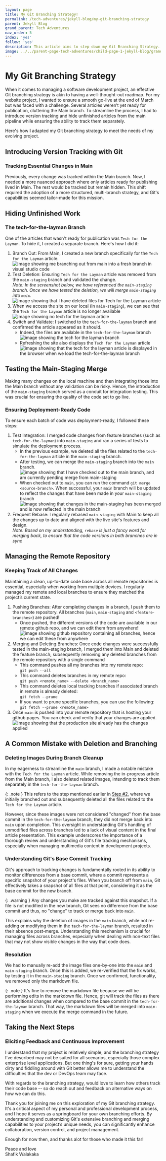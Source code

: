 ```yaml
---
layout: page
title: My Git Branching Strategy!
permalink: /tech-adventures/jekyll-blog/my-git-branching-strategy
parent: Jekyll Blog
grand_parent: Tech Adventures
nav_order: 5
index: 'yes'
follow: 'yes'
description: This article aims to step down my Git Branching Strategy. For your comments and feedback to see if this is applicable or if it can be improved!
image: ../../parent-page-tech-adventures/child-page-1-jekyll-blog/grandchild-page-4-feeling-responsive-template/image-jekyll-blog-feeling-responsive-template.png
---
```


<!-----



Conversion time: 0.313 seconds.


Using this Markdown file:

1. Paste this output into your source file.
2. See the notes and action items below regarding this conversion run.
3. Check the rendered output (headings, lists, code blocks, tables) for proper
   formatting and use a linkchecker before you publish this page.

Conversion notes:

* Docs to Markdown version 1.0β35
* Wed Apr 17 2024 09:01:55 GMT-0700 (PDT)
* Source doc: Untitled document
----->



# **My Git Branching Strategy**

When it comes to managing a software development project, an effective Git branching strategy is akin to having a well-thought-out roadmap. For my website project, I wanted to ensure a smooth go-live at the end of March but was faced with a challenge. Several articles weren’t yet ready for publication, cluttering the Main branch. To streamline the process, I had to introduce version tracking and hide unfinished articles from the main pipeline while ensuring the ability to track them separately.

Here's how I adapted my Git branching strategy to meet the needs of my evolving project.


## **Introducing Version Tracking with Git**


### **Tracking Essential Changes in Main**

Previously, every change was tracked within the Main branch. Now, I needed a more nuanced approach where only articles ready for publishing lived in Main. The rest would be tracked but remain hidden. This shift required the adoption of a more structured, multi-branch strategy, and Git's capabilities seemed tailor-made for this mission.


## **Hiding Unfinished Work**


### **The tech-for-the-layman Branch**

One of the articles that wasn't ready for publication was `Tech for the Layman`. To hide it, I created a separate branch. Here's how I did it:



1. Branch Out: From Main, I created a new branch specifically for the `Tech for the Layman` article.
![image showing me branching out from main into a fresh branch in visual studio code](../../parent-page-tech-adventures/child-page-1-jekyll-blog/grandchild-page-5-my-git-branching-strategy/image-showing-create-new-branch-from-main.png)
2. Test Deletion: Ensuring `Tech for the Layman` article was removed from the `main-staging` branch and validated the change.<br>
_Note: In the screenshot below, we have referenced the `main-staging` branch. Once we have tested the deletion, we will merge `main-staging` into `main`._
![image showing that I have deleted files for Tech for the Layman article](../../parent-page-tech-adventures/child-page-1-jekyll-blog/grandchild-page-5-my-git-branching-strategy/image-deleted-file-for-tech-for-the-layman.png)
3. When we access the site on our local (in `main-staging`), we can see that the `Tech for the Layman` article is no longer available
![image showing no tech for the layman article](../../parent-page-tech-adventures/child-page-1-jekyll-blog/grandchild-page-5-my-git-branching-strategy/image-showing-no-tech-for-the-layman-article.png)
4. Switch and Validate: I switched to the `tech-for-the-layman` branch and confirmed the article appeared as it should.
   - Indeed, the files are available in the `tech-for-the-layman` branch
   ![image showing the tech for the layman branch](../../parent-page-tech-adventures/child-page-1-jekyll-blog/grandchild-page-5-my-git-branching-strategy/image-showing-the-tech-for-the-layman-branch.png)
   - Refreshing the site also displays the `Tech for the Layman` article
   ![image showing that the tech for the layman article is displayed in the browser when we load the tech-for-the-layman branch](../../parent-page-tech-adventures/child-page-1-jekyll-blog/grandchild-page-5-my-git-branching-strategy/image-reloading-tech-for-the-layman-branch-in-browser.png)

## **Testing the Main-Staging Merge**

Making many changes on the local machine and then integrating those into the Main branch without any validation can be risky. Hence, the introduction of the `main-staging` branch served as a conduit for integration testing. This was crucial for ensuring the quality of the code set to go live.


### **Ensuring Deployment-Ready Code**

To ensure each batch of code was deployment-ready, I followed these steps:



1. Test Integration: I merged code changes from feature branches (such as `tech-for-the-layman`) into `main-staging` and ran a series of tests to simulate the deployment process.
   - In the previous example, we deleted all the files related to the `tech-for-the-layman` article in the `main-staging` branch.
   - After testing, we can merge the `main-staging` branch into the `main` branch. 
   ![image showing that I have checked out to the main branch, and am currently pending merge from main-staging](../../parent-page-tech-adventures/child-page-1-jekyll-blog/grandchild-page-5-my-git-branching-strategy/image-showing-checked-out-to-main-pending-merge-main-staging.png)
   - When checked out to `main`, you can run the command `git merge <source-branch>`. When successful, your `main` branch will be updated to reflect the changes that have been made in your `main-staging` branch
   ![image showing that changes in the main-staging has been merged and is now reflected in the main branch](../../parent-page-tech-adventures/child-page-1-jekyll-blog/grandchild-page-5-my-git-branching-strategy/image-showing-main-branch-updated-w-changes-in-main-staging.png)
2. Frequent Rebase: I regularly rebased `main-staging` with Main to keep all the changes up to date and aligned with the live site's features and design. <br>
_Note: Based on my understanding, `rebase` is just a fancy word for merging back, to ensure that the code versions in both branches are in sync_


## **Managing the Remote Repository**

### **Keeping Track of All Changes**

Maintaining a clean, up-to-date code base across all remote repositories is essential, especially when working from multiple devices. I regularly managed my remote and local branches to ensure they matched the project’s current state.



1. Pushing Branches: After completing changes in a branch, I push them to the remote repository. All branches (`main`, `main-staging` and `<feature-branches>`) are pushed!
   - Once pushed, the different versions of the code are available in our remote github repo, and we can edit them from anywhere!
   ![image showing github repository containing all branches, hence we can edit these from anywhere](../../parent-page-tech-adventures/child-page-1-jekyll-blog/grandchild-page-5-my-git-branching-strategy/image-showing-github-repo-containing-all-branches.png)
2. Merging and Deleting Branches: Once code changes were successfully tested in the main-staging branch, I merged them into Main and deleted the feature branch, subsequently removing any deleted branches from the remote repository with a single command
   - This command pushes all my branches into my remote repo:<br> `git push --all`
   - This command deletes branches in my remote repo:<br> `git push <remote_name> --delete <branch_name>`
   - This command deletes local tracking branches if associated branch in remote is already deleted:<br> `git fetch --prune`
   - If you want to prune specific branches, you can use the following:<br> `git fetch --prune <remote_name>`
3. Once `main` is pushed into your remote repository that is hosting your github pages. You can check and verify that your changes are applied.
![image showing that the production site already has the changes applied](../../parent-page-tech-adventures/child-page-1-jekyll-blog/grandchild-page-5-my-git-branching-strategy/image-showing-production-site-having-changes-applied.png)


## **A Common Mistake with Deletion and Branching**


### **Deleting Images During Branch Cleanup**


In my eagerness to streamline the `main` branch, I made a notable mistake with the `Tech for the Layman` article. While removing the in-progress article from the Main branch, I also deleted related images, intending to track them separately in the `tech-for-the-layman` branch. 

{: .note }
This refers to the step mentioned earlier in [Step #2](#the-tech-for-the-layman-branch), where we initially branched out and subsequently deleted all the files related to the `Tech for the Layman` article.

However, since these images were not considered "changed" from the base commit in the `tech-for-the-layman` branch, they did not merge back into `main` upon completion. This oversight in understanding Git's handling of unmodified files across branches led to a lack of visual content in the final article presentation. This example underscores the importance of a thorough review and understanding of Git's file tracking mechanisms, especially when managing multimedia content in development projects.


### **Understanding Git's Base Commit Tracking**

Git's approach to tracking changes is fundamentally rooted in its ability to monitor differences from a base commit, where a commit represents a specific snapshot of your project's files. When you branch off from `main`, Git effectively takes a snapshot of all files at that point, considering it as the base commit for the new branch. 

{: .warning }
Any changes you make are tracked against this snapshot. If a file is not modified in the new branch, Git sees no difference from the base commit and thus, no "change" to track or merge back into `main`. 

This explains why the deletion of images in the `main` branch, while not re-adding or modifying them in the `tech-for-the-layman` branch, resulted in their absence post-merge. Understanding this mechanism is crucial for managing files across branches, especially when dealing with non-text files that may not show visible changes in the way that code does.

### **Resolution**

We had to manually re-add the image files one-by-one into the `main` and `main-staging` branch. Once this is added, we re-verified that the fix works, by testing it in the `main-staging` branch. Once we confirmed, functionality, we removed only the markdown file.

{: .note }
It's fine to remove the markdown file because we will be performing edits in the markdown file. Hence, git will track the files as there are additional changes when compared to the base commit in the `tech-for-the-layman` branch. That way, the markdown files will be merged into `main-staging` when we execute the merge command in the future.

## **Taking the Next Steps**


### **Eliciting Feedback and Continuous Improvement**

I understand that my project is relatively simple, and the branching strategy I've described may not be suited for all scenarios, especially those complex enterprise level applications. But one thing's for sure, getting your hands dirty and fiddling around with Git better allows me to understand the difficulties that the dev or DevOps team may face.

With regards to the branching strategy, would love to learn how others track their code base -- so do reach out and feedback on alternative ways on how we can do this. 

Thank you for joining me on this exploration of my Git branching strategy. It's a critical aspect of my personal and professional development process, and I hope it serves as a springboard for your own branching efforts. By understanding and customizing Git's extensive branching and merging capabilities to your project’s unique needs, you can significantly enhance collaboration, version control, and project management. 

Enough for now then, and thanks alot for those who made it this far!


Peace and love <br>
Shafik Walakaka